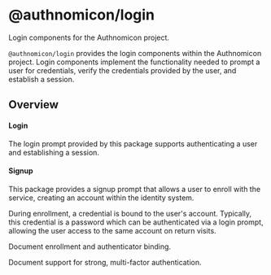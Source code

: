 # @authnomicon/login

Login components for the Authnomicon project.

`@authnomicon/login` provides the login components within the Authnomicon
project.  Login components implement the functionality needed to prompt a user
for credentials, verify the credentials provided by the user, and establish a
session.


## Overview

#### Login

The login prompt provided by this package supports authenticating a user and
establishing a session.

#### Signup

This package provides a signup prompt that allows a user to enroll with the
service, creating an account within the identity system.

During enrollment, a credential is bound to the user's account.  Typically, this
credential is a password which can be authenticated via a login prompt, allowing
the user access to the same account on return visits.



Document enrollment and authenticator binding.

Document support for strong, multi-factor authentication.


